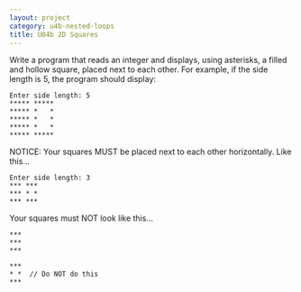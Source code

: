 ```yaml
---
layout: project
category: u4b-nested-loops
title: U04b 2D Squares
---
```


  
Write a program that reads an integer and displays, using asterisks, a filled and hollow square, placed next to each other. For example, if the side length is 5, the program should display:

```
Enter side length: 5
***** *****
***** *   *
***** *   *
***** *   *
***** *****
```

NOTICE: Your squares MUST be placed next to each other horizontally. Like this...
```
Enter side length: 3
*** ***
*** * *
*** ***
```
Your squares must NOT look like this...
```
***
***  
***

***
* *  // Do NOT do this
***
```